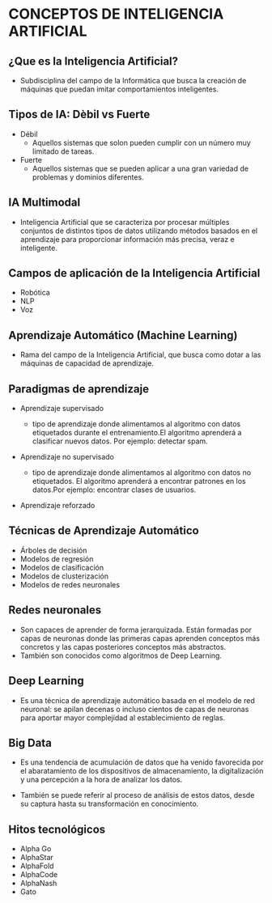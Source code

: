 

# CONCEPTOS DE INTELIGENCIA ARTIFICIAL

## ¿Que es la Inteligencia Artificial?
* Subdisciplina del campo de la Informática que busca la creación de máquinas que puedan imitar comportamientos inteligentes.

## Tipos de IA: Dèbil vs Fuerte

* Débil
  * Aquellos sistemas que solon pueden cumplir con un número muy limitado de tareas.
* Fuerte
  * Aquellos sistemas que se pueden aplicar a una gran variedad de problemas y dominios diferentes.

## IA Multimodal
* Inteligencia Artificial que se caracteriza por procesar múltiples conjuntos de distintos tipos de datos utilizando métodos basados en el aprendizaje para proporcionar información más precisa, veraz e inteligente.

## Campos de aplicación de la Inteligencia Artificial

* Robótica
* NLP
* Voz

## Aprendizaje Automático (Machine Learning)

* Rama del campo de la Inteligencia Artificial, que busca como dotar a las máquinas de capacidad de aprendizaje.

## Paradigmas de aprendizaje

* Aprendizaje supervisado
  * tipo de aprendizaje donde alimentamos al algoritmo con datos etiquetados durante el entrenamiento.El algoritmo aprenderá a clasificar nuevos datos. Por ejemplo: detectar spam.

* Aprendizaje no supervisado
  * tipo de aprendizaje donde alimentamos al algoritmo con datos no etiquetados. El algoritmo aprenderá a encontrar patrones en los datos.Por ejemplo: encontrar clases de usuarios.

* Aprendizaje reforzado




## Técnicas de Aprendizaje Automático

* Árboles de decisión
* Modelos de regresión
* Modelos de clasificación
* Modelos de clusterización
* Modelos de redes neuronales

## Redes neuronales

* Son capaces de aprender de forma jerarquizada. Están formadas por capas de neuronas donde las primeras capas aprenden conceptos más concretos y las capas posteriores conceptos más abstractos.
* También son conocidos como algoritmos de Deep Learning.

## Deep Learning
* Es una técnica de aprendizaje automático basada en el modelo de red neuronal: se apilan decenas o incluso cientos de capas de neuronas para aportar mayor complejidad al establecimiento de reglas.

## Big Data
* Es una tendencia de acumulación de datos que ha venido favorecida por el abaratamiento de los dispositivos de almacenamiento, la digitalización y una percepción a la hora de analizar los datos.

* También se puede referir al proceso de análisis de estos datos, desde su captura hasta su transformación en conocimiento.

## Hitos tecnológicos
* Alpha Go
* AlphaStar
* AlphaFold
* AlphaCode
* AlphaNash
* Gato
